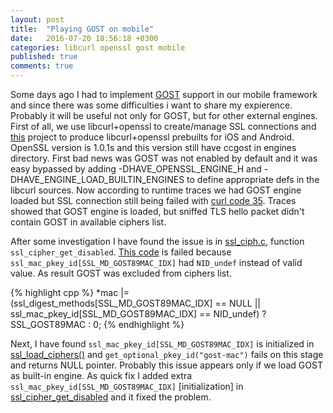 ```yaml
---
layout: post
title:  "Playing GOST on mobile"
date:   2016-07-20 18:56:18 +0300
categories: libcurl openssl gost mobile
published: true
comments: true
---
```


Some days ago I had to implement [GOST] support in our mobile framework and since there was some difficulties i want to share my expierence. Probably it will be useful not only for GOST, but for other external engines. First of all, we use libcurl+openssl to create/manage SSL connections and [this] project to produce libcurl+openssl prebuilts for iOS and Android. OpenSSL version is 1.0.1s and this version still have ccgost in engines directory. First bad news was GOST was not enabled by default and it was easy bypassed by adding -DHAVE_OPENSSL_ENGINE_H and -DHAVE_ENGINE_LOAD_BUILTIN_ENGINES to define appropriate defs in the libcurl sources. Now according to runtime traces we had GOST engine loaded but SSL connection still being failed with [curl code 35]. Traces showed that GOST engine is loaded, but sniffed TLS hello packet didn't contain GOST in available ciphers list. 

After some investigation I have found the issue is in [ssl_ciph.c], function `ssl_cipher_get_disabled`. [This code] is failed because `ssl_mac_pkey_id[SSL_MD_GOST89MAC_IDX]` had `NID_undef` instead of valid value. As result GOST was excluded from ciphers list.

{% highlight cpp %}
    *mac |= (ssl_digest_methods[SSL_MD_GOST89MAC_IDX] == NULL
             || ssl_mac_pkey_id[SSL_MD_GOST89MAC_IDX] ==
             NID_undef) ? SSL_GOST89MAC : 0;
{% endhighlight %}

Next, I have found `ssl_mac_pkey_id[SSL_MD_GOST89MAC_IDX]` is initialized in [ssl_load_ciphers()] and `get_optional_pkey_id("gost-mac")` fails on this stage and returns NULL pointer. Probably this issue appears only if we load GOST as built-in engine. As quick fix I added extra `ssl_mac_pkey_id[SSL_MD_GOST89MAC_IDX]` [initialization] in [ssl_cipher_get_disabled] and it fixed the problem.


[GOST]: https://en.wikipedia.org/wiki/GOST 
[this]: https://github.com/gcesarmza/curl-android-ios
[curl code 35]: https://curl.haxx.se/libcurl/c/libcurl-errors.html#CURLESSLCONNECTERROR
[ssl_ciph.c]: https://github.com/openssl/openssl/blob/57ac73fb5d0a878f282cbcd9e7951c77fdc59e3c/ssl/ssl_ciph.c#L699
[This code]: https://github.com/openssl/openssl/blob/57ac73fb5d0a878f282cbcd9e7951c77fdc59e3c/ssl/ssl_ciph.c#L789
[ssl_load_ciphers()]: https://github.com/openssl/openssl/blob/57ac73fb5d0a878f282cbcd9e7951c77fdc59e3c/ssl/ssl_ciph.c#L432
[initilization]: https://github.com/solardatov/curl-android-ios/blob/master/ssl_ciph.patch#L7
[ssl_cipher_get_disabled]: https://github.com/openssl/openssl/blob/57ac73fb5d0a878f282cbcd9e7951c77fdc59e3c/ssl/ssl_ciph.c#L750